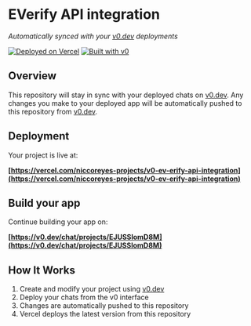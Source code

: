 # EVerify API integration

*Automatically synced with your [v0.dev](https://v0.dev) deployments*

[![Deployed on Vercel](https://img.shields.io/badge/Deployed%20on-Vercel-black?style=for-the-badge&logo=vercel)](https://vercel.com/niccoreyes-projects/v0-ev-erify-api-integration)
[![Built with v0](https://img.shields.io/badge/Built%20with-v0.dev-black?style=for-the-badge)](https://v0.dev/chat/projects/EJUSSlomD8M)

## Overview

This repository will stay in sync with your deployed chats on [v0.dev](https://v0.dev).
Any changes you make to your deployed app will be automatically pushed to this repository from [v0.dev](https://v0.dev).

## Deployment

Your project is live at:

**[https://vercel.com/niccoreyes-projects/v0-ev-erify-api-integration](https://vercel.com/niccoreyes-projects/v0-ev-erify-api-integration)**

## Build your app

Continue building your app on:

**[https://v0.dev/chat/projects/EJUSSlomD8M](https://v0.dev/chat/projects/EJUSSlomD8M)**

## How It Works

1. Create and modify your project using [v0.dev](https://v0.dev)
2. Deploy your chats from the v0 interface
3. Changes are automatically pushed to this repository
4. Vercel deploys the latest version from this repository